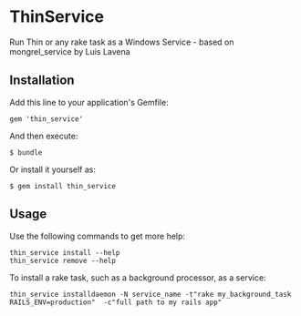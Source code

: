# ThinService

Run Thin or any rake task as a Windows Service - based on mongrel_service by Luis Lavena

## Installation

Add this line to your application's Gemfile:

    gem 'thin_service'

And then execute:

    $ bundle

Or install it yourself as:

    $ gem install thin_service

## Usage

Use the following commands to get more help:

    thin_service install --help
    thin_service remove --help


To install a rake task, such as a background processor, as a service:

    thin_service installdaemon -N service_name -t"rake my_background_task RAILS_ENV=production"  -c"full path to my rails app" 